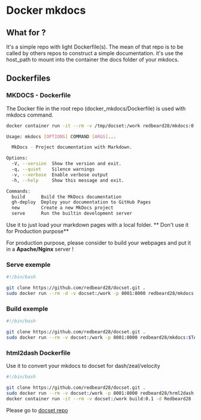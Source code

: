 <h1>
  <span>Docker mkdocs</span>
</h1>

## What for ?
It's a simple repo with light Dockerfile(s).
The mean of that repo is to be called by others repos to construct a simple documentation.
it's use the host_path to mount into the container the docs folder of your mkdocs.

## Dockerfiles

### MKDOCS - Dockerfile

The Docker file in the root repo (docker_mkdocs/Dockerfile) is used with mkdocs command.

```bash
docker container run -it --rm -v /tmp/docset:/work redbeard28/mkdocs:0.1 -h

Usage: mkdocs [OPTIONS] COMMAND [ARGS]...

  MkDocs - Project documentation with Markdown.

Options:
  -V, --version  Show the version and exit.
  -q, --quiet    Silence warnings
  -v, --verbose  Enable verbose output
  -h, --help     Show this message and exit.

Commands:
  build      Build the MkDocs documentation
  gh-deploy  Deploy your documentation to GitHub Pages
  new        Create a new MkDocs project
  serve      Run the builtin development server

```

Use it to just load your markdown pages with a local folder.
** Don't use it for Production purpose** 

For production purpose, please consider to build your webpages and put it in a **Apache/Nginx** server !


### Serve exemple

```bash
#!/bin/bash

git clone https://github.com/redbeard28/docset.git .
sudo docker run --rm -d -v docset:/work -p 8001:8000 redbeard28/mkdocs:$TAG serve -a 0.0.0.0:8000
```

### Build exemple

```bash
#!/bin/bash

git clone https://github.com/redbeard28/docset.git .
sudo docker run --rm -v docset:/work -p 8001:8000 redbeard28/mkdocs:$TAG build
```

### html2dash Dockerfile

Use it to convert your mkdocs to docset for dash/zeal/velocity
```bash
#!/bin/bash

git clone https://github.com/redbeard28/docset.git .
sudo docker run --rm -v docset:/work -p 8001:8000 redbeard28/hrml2dash:$TAG 
docker container run -it --rm -v docset:/work build:0.1 -d Redbeard28 -i redbeard28/docset:1.0 -m html


```
Please go to [docset repo](https://github.com/redbeard28/docset.git)